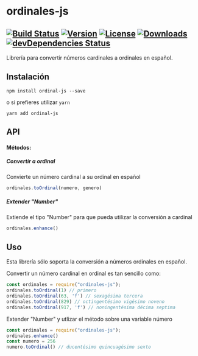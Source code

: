 # ordinales-js
[![Build Status](https://travis-ci.org/AndresSaa/ordinales-js.svg?branch=master)](https://travis-ci.org/AndresSaa/ordinales-js)
[![Version](https://img.shields.io/npm/v/ordinales-js.svg)](https://www.npmjs.com/package/ordinales-js)
[![License](https://img.shields.io/npm/l/ordinales-js.svg)](https://www.npmjs.com/package/ordinales-js)
[![Downloads](https://img.shields.io/npm/dm/ordinales-js.svg)](https://npmcharts.com/compare/ordinales-js?minimal=true)
[![devDependencies Status](https://david-dm.org/AndresSaa/ordinales-js/dev-status.svg)](https://david-dm.org/AndresSaa/ordinales-js?type=dev)
---
Librería para convertir números cardinales a ordinales en español.

## Instalación
```
npm install ordinal-js --save
```
o si prefieres utilizar `yarn`
```
yarn add ordinal-js
```

## API
#### Métodos:
##### Convertir a ordinal
Convierte un número cardinal a su ordinal en español
```javascript
ordinales.toOrdinal(numero, genero)
```
##### Extender "Number"
Extiende el tipo "Number" para que pueda utilizar la conversión a cardinal
```javascript
ordinales.enhance()
```

## Uso
Esta librería sólo soporta la conversión a números ordinales en español.

Convertir un número cardinal en ordinal es tan sencillo como:
```javascript
const ordinales = require("ordinales-js");
ordinales.toOrdinal(1) // primero
ordinales.toOrdinal(63, 'f') // sexagésima tercera
ordinales.toOrdinal(829) // octingentésimo vigésimo noveno
ordinales.toOrdinal(917, 'f') // noningentésima décima septima
```

Extender "Number" y utlizar el método sobre una variable número
```javascript
const ordinales = require("ordinales-js");
ordinales.enhance()
const numero = 256
numero.toOrdinal() // ducentésimo quincuagésimo sexto
```